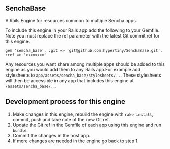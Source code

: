 SenchaBase
----------

A Rails Engine for resources common to multiple Sencha apps.

To include this engine in your Rails app add the following to your Gemfile. Note you must replace the ref parameter with the latest Git commit ref for this engine.

    gem 'semcha_base', :git => 'git@github.com:hypertiny/SenchaBase.git', :ref => 'xxxxxxxx'

Any resources you want share among multiple apps should be added to this engine as you would add them to any Rails app.For example add stylesheets to `app/assets/sencha_base/stylesheets/..`. These stylesheets will then be accessible in any app that includes this engine at `/assets/sencha_base/..`.

Development process for this engine
-----------------------------------

1. Make changes in this engine, rebuild the engine with `rake install`, commit, push and take note of the new Git ref.
2. Update the Git ref in the Gemfile of each app using this engine and run `bundle`.
3. Commit the changes in the host app.
4. If more changes are needed in the engine go back to step 1.
